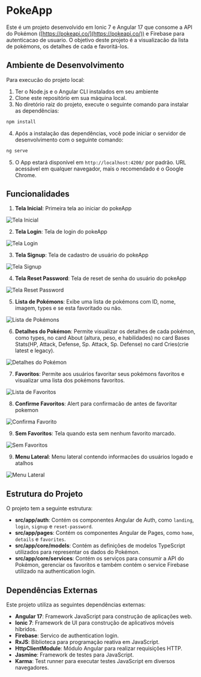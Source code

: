 # PokeApp

Este é um projeto desenvolvido em Ionic 7 e Angular 17 que consome a API do Pokémon ([https://pokeapi.co/](https://pokeapi.co/)) e Firebase para autenticacao de usuario. O objetivo deste projeto é a visualizacão da lista de pokémons, os detalhes de cada e favoritá-los.

## Ambiente de Desenvolvimento

Para execucão do projeto local:

1. Ter o Node.js e o Angular CLI instalados em seu ambiente
2. Clone este repositório em sua máquina local.
3. No diretório raiz do projeto, execute o seguinte comando para instalar as dependências:

```bash
npm install
```

4. Após a instalação das dependências, você pode iniciar o servidor de desenvolvimento com o seguinte comando:

```bash
ng serve
```

5. O App estará disponível em `http://localhost:4200/` por padrão. URL acessável em qualquer navegador, mais o recomendado é o Google Chrome.

## Funcionalidades

1. **Tela Inicial**: Primeira tela ao iniciar do pokeApp

![Tela Inicial](screenshots/tela_inicial.png)

2. **Tela Login**: Tela de login do pokeApp

![Tela Login](screenshots/tela_login.png)

3. **Tela Signup**: Tela de cadastro de usuário do pokeApp

![Tela Signup](screenshots/tela_signup.png)

4. **Tela Reset Password**: Tela de reset de senha do usuário do pokeApp

![Tela Reset Password](screenshots/tela_reset_password.png)

5. **Lista de Pokémons**: Exibe uma lista de pokémons com ID, nome, imagem, types e se esta favoritado ou não.

![Lista de Pokémons](screenshots/tela_home.png)

6. **Detalhes do Pokémon**: Permite visualizar os detalhes de cada pokémon, como types, no card About (altura, peso, e habilidades) no card Bases Stats(HP, Attack, Defense, Sp. Attack, Sp. Defense) no card Cries(crie latest e legacy).

![Detalhes do Pokémon](screenshots/tela_detail_pokemon.png)

7. **Favoritos**: Permite aos usuários favoritar seus pokémons favoritos e visualizar uma lista dos pokémons favoritos.

![Lista de Favoritos](screenshots/tela_favorites.png)

8. **Confirme Favoritos**: Alert para confirmacão de antes de favoritar pokemon

![Confirma Favorito](screenshots/confirm_favorite.png)

9. **Sem Favoritos**: Tela quando esta sem nenhum favorito marcado.

![Sem Favoritos](screenshots/tela_favorites_vazio.png)

9. **Menu Lateral**: Menu lateral contendo informacões do usuários logado e atalhos

![Menu Lateral](screenshots/tela_menu.png)

## Estrutura do Projeto

O projeto tem a seguinte estrutura:

- **src/app/auth**: Contém os componentes Angular de Auth, como `landing`, `login`, `signup` e `reset-password`.
- **src/app/pages**: Contém os componentes Angular de Pages, como `home`, `details` e `favorites`.
- **src/app/core/models**: Contém as definições de modelos TypeScript utilizados para representar os dados do Pokémon.
- **src/app/core/services**: Contém os serviços para consumir a API do Pokémon, gerenciar os favoritos e também contém o service Firebase utilizado na authentication login.

## Dependências Externas

Este projeto utiliza as seguintes dependências externas:

- **Angular 17**: Framework JavaScript para construção de aplicações web.
- **Ionic 7**: Framework de UI para construção de aplicativos móveis híbridos.
- **Firebase**: Servico de authentication login.
- **RxJS**: Biblioteca para programação reativa em JavaScript.
- **HttpClientModule**: Módulo Angular para realizar requisições HTTP.
- **Jasmine**: Framework de testes para JavaScript.
- **Karma**: Test runner para executar testes JavaScript em diversos navegadores.

